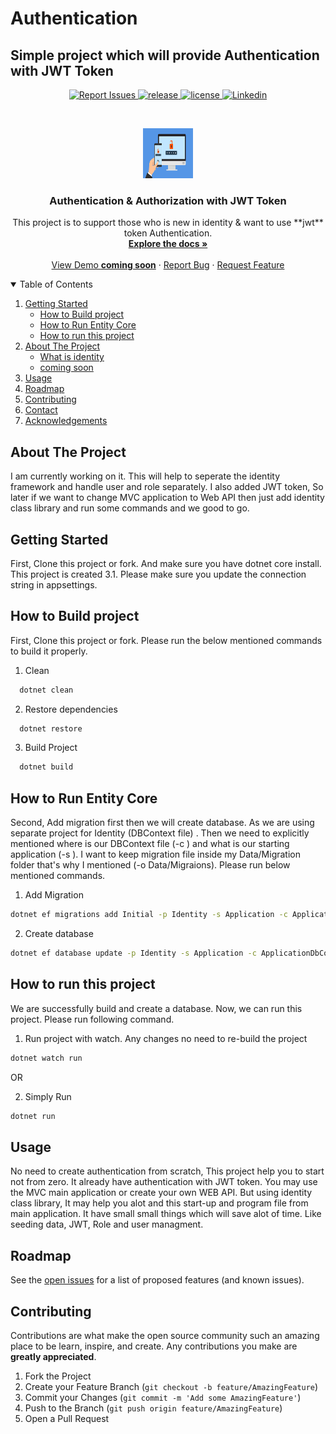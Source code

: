 # Authentication
## Simple project which will provide Authentication with JWT Token
<p align="center">
   <a href="https://github.com/reyan-ahmed/Authentication/issues">
   <img alt="Report Issues" src="https://img.shields.io/bitbucket/issues/reyan-ahmed/Authentication?style=flat-square">
   <a href="https://goreportcard.com/report/github.com/kha7iq/pingme">
   <img alt="release" src="https://img.shields.io/github/v/release/reyan-ahmed/Authentication?style=flat-square">
   <a href="https://github.com/reyan-ahmed/Authentication/blob/main/LICENSE">
   <img alt="license" src="https://img.shields.io/github/license/reyan-ahmed/Authentication?style=flat-square">
  <a href="#">
   <img alt="Linkedin" src="https://img.shields.io/github/repo-size/reyan-ahmed/Authentication?style=flat-square">
   
   
</p>


<br />

<p align="center">
  <a href="https://github.com/othneildrew/Best-README-Template">
    <img src="Application/wwwroot/images/si-advanced-authentication-feature.jpg" alt="Logo" width="80" height="80">
  </a>

  <h3 align="center">Authentication & Authorization with JWT Token</h3>

  <p align="center">
    This project is to support those who is new in identity & want to use **jwt** token Authentication.
    <br />
    <a href="https://github.com/reyanahmedhashmi/Authentication/blob/main/README.md"><strong>Explore the docs »</strong></a>
    <br />
    <br />
    <a href="#">View Demo <b> coming soon</b></a>
    ·
    <a href="https://github.com/reyanahmedhashmi/Authentication/issues">Report Bug</a>
    ·
    <a href="https://github.com/reyanahmedhashmi/Authentication/issues">Request Feature</a>
  </p>
</p>

<details open="open">
  <summary>Table of Contents</summary>
  <ol>
    <li>
     <a href="#getting-started">Getting Started</a>
      <ul>
        <li><a href="#How-To-Build">How to Build project</a></li>
        <li><a href="#How-To-Run-Entity-Core">How to Run Entity Core</a></li>
        <li><a href="#built-with">How to run this project</a></li>
      </ul>
    </li>
    <li>
      <a href="#about-the-project">About The Project</a>
      <ul>
         <li><a href="#built-with">What is identity</a></li>
        <li><a href="#built-with">coming soon</a></li>
      </ul>
    </li>
    <li><a href="#usage">Usage</a></li>
    <li><a href="#roadmap">Roadmap</a></li>
    <li><a href="#contributing">Contributing</a></li>
    <li><a href="#contact">Contact</a></li>
    <li><a href="#acknowledgements">Acknowledgements</a></li>
  </ol>
</details>


## About The Project
I am currently working on it. This will help to seperate the identity framework and handle user and role separately. I also added JWT token, So later if we want to change MVC application to Web API then just add identity class library and run some commands and we good to go.

## Getting Started
First, Clone this project or fork. And make sure you have dotnet core install. This project is created 3.1.  Please make sure you update the connection string in appsettings. 


## How to Build project
First, Clone this project or fork. Please run the below mentioned commands to build it properly.

1. Clean
```sh
  dotnet clean
  ```

2. Restore dependencies
```sh
  dotnet restore
  ```

3. Build Project  
```sh
  dotnet build
  ```


## How to Run Entity Core
Second,  Add migration first then we will create database. As we are using separate project for Identity (DBContext file) . Then we need to explicitly mentioned where is our DBContext file (-c ) and what is our starting application (-s ). I want to keep migration file inside my Data/Migration folder that's why I mentioned (-o Data/Migraions). Please run below mentioned commands.

1. Add Migration
```sh
dotnet ef migrations add Initial -p Identity -s Application -c ApplicationDbContext -o Data/Migraions
```

2. Create database
```sh
dotnet ef database update -p Identity -s Application -c ApplicationDbContext 
```


## How to run this project
We are successfully build and create a database. Now, we can run this project. Please run following command.

1. Run project with watch. Any changes no need to re-build the project

```sh
dotnet watch run 
```
OR

2. Simply Run 

```sh
dotnet run
```

## Usage
No need to create authentication from scratch, This project help you to start not from zero. It already have authentication with JWT token. You may use the MVC main application or create your own WEB API. But using identity class library, It may help you alot and this start-up and program file from main application. It have small small things which will save alot of time. Like seeding data, JWT, Role and user managment.


<!-- ROADMAP -->
## Roadmap

See the [open issues](https://github.com/reyanahmedhashmi/Authentication/issues) for a list of proposed features (and known issues).



<!-- CONTRIBUTING -->
## Contributing

Contributions are what make the open source community such an amazing place to be learn, inspire, and create. Any contributions you make are **greatly appreciated**.

1. Fork the Project
2. Create your Feature Branch (`git checkout -b feature/AmazingFeature`)
3. Commit your Changes (`git commit -m 'Add some AmazingFeature'`)
4. Push to the Branch (`git push origin feature/AmazingFeature`)
5. Open a Pull Request




